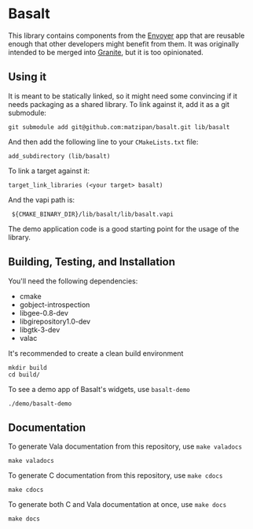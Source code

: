 # Basalt

This library contains components from the [Envoyer](http://github.com/matzipan/envoyer) 
app that are reusable enough that other developers might benefit from them. It was 
originally intended to be merged into [Granite](http://github.com/elementary/granite),
but it is too opinionated.

## Using it

It is meant to be statically linked, so it might need some convincing if it needs packaging 
as a shared library. To link against it, add it as a git submodule: 

    git submodule add git@github.com:matzipan/basalt.git lib/basalt
    
And then add the following line to your `CMakeLists.txt` file:

    add_subdirectory (lib/basalt)
    
To link a target against it:

    target_link_libraries (<your target> basalt)
    
And the vapi path is:

     ${CMAKE_BINARY_DIR}/lib/basalt/lib/basalt.vapi
    
The demo application code is a good starting point for the usage of the library.

## Building, Testing, and Installation

You'll need the following dependencies:
* cmake
* gobject-introspection
* libgee-0.8-dev
* libgirepository1.0-dev
* libgtk-3-dev
* valac

It's recommended to create a clean build environment

    mkdir build
    cd build/

To see a demo app of Basalt's widgets, use `basalt-demo`

    ./demo/basalt-demo

## Documentation

To generate Vala documentation from this repository, use `make valadocs`

    make valadocs

To generate C documentation from this repository, use `make cdocs`

    make cdocs

To generate both C and Vala documentation at once, use `make docs`

    make docs
